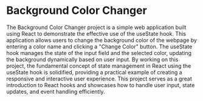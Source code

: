 # Background Color Changer

The Background Color Changer project is a simple web application built using React to demonstrate the effective use of the useState hook. This application allows users to change the background color of the webpage by entering a color name and clicking a "Change Color" button. The useState hook manages the state of the input field and the selected color, updating the background dynamically based on user input. By working on this project, the fundamental concept of state management in React using the useState hook is solidified, providing a practical example of creating a responsive and interactive user experience. This project serves as a great introduction to React hooks and showcases how to handle user input, state updates, and event handling efficiently.
